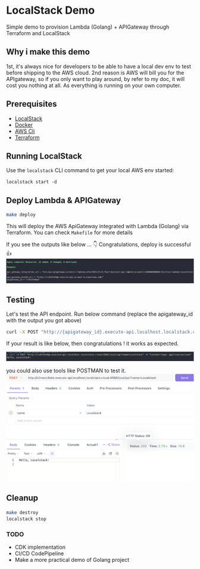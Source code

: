 # LocalStack Demo

Simple demo to provision Lambda (Golang) + APIGateway through Terraform and LocalStack

## Why i make this demo
1st, it's always nice for developers to be able to have a local dev env to test before shipping to the AWS cloud.
2nd reason is AWS will bill you for the APIgateway, so if you only want to play around, by refer to my doc, it will cost you nothing at all. As everything is running on your own computer.

## Prerequisites

* [LocalStack](https://docs.localstack.cloud/getting-started/installation/)
* [Docker](https://docs.docker.com/desktop/install/mac-install/)
* [AWS Cli](https://docs.aws.amazon.com/cli/latest/userguide/getting-started-install.html)
* [Terraform](https://developer.hashicorp.com/terraform/tutorials/aws-get-started/install-cli#install-terraform)


## Running LocalStack

Use the `localstack` CLI command to get your local AWS env started:
```
localstack start -d
```


## Deploy Lambda & APIGateway
```bash
make deploy
```

This will deploy the AWS ApiGateway integrated with Lambda (Golang) via Terraform. You can check `Makefile` for more details

If you see the outputs like below ... :point_down: Congratulations, deploy is successful :thumbsup: 
![output](./docs/output.png "terraform, output")

## Testing
Let's test the API endpoint. 
Run below command (replace the apigateway_id with the output you got above)
```bash
curl -X POST "http://{apigateway_id}.execute-api.localhost.localstack.cloud:4566/local/api?name=Localstack" -H "content-type: application/json"
```

If your result is like below, then congratulations ! it works as expected.

![test](./docs/test.png "apigateway test aws")


you could also use tools like POSTMAN to test it. 
![postman](./docs/postman.png "postman test api")


## Cleanup
```bash
make destroy
localstack stop
```

### TODO
- CDK implementation
- CI/CD CodePipeline
- Make a more practical demo of Golang project 
